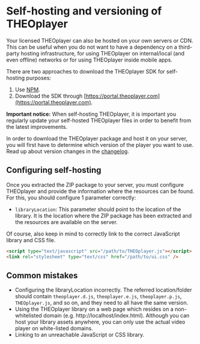 # Self-hosting and versioning of THEOplayer

Your licensed THEOplayer can also be hosted on your own servers or CDN.
This can be useful when you do not want to have a dependency on a third-party hosting infrastructure, for using THEOplayer on internal/local (and even offline) networks or for using THEOplayer inside mobile apps.

There are two approaches to download the THEOplayer SDK for self-hosting purposes:

1. Use [NPM](https://www.npmjs.com/package/theoplayer).
2. Download the SDK through [https://portal.theoplayer.com](https://portal.theoplayer.com).

**Important notice:**
When self-hosting THEOplayer, it is important you regularly update your self-hosted THEOplayer files in order to benefit from the latest improvements.

In order to download the THEOplayer package and host it on your server, you will first have to determine which version of the player you want to use.
Read up about version changes in the [changelog](https://docs.theoplayer.com/changelog.md).

## Configuring self-hosting

Once you extracted the ZIP package to your server, you must configure THEOplayer and provide the information where the resources can be found.
For this, you should configure 1 parameter correctly:

- `libraryLocation`: This parameter should point to the location of the library. It is the location where the ZIP package has been extracted and the resources are available on the server.

Of course, also keep in mind to correctly link to the correct JavaScript library and CSS file.

```html
<script type="text/javascript" src="/path/to/THEOplayer.js"></script>
<link rel="stylesheet" type="text/css" href="/path/to/ui.css" />
```

## Common mistakes

- Configuring the libraryLocation incorrectly. The referred location/folder should contain `theoplayer.d.js`, `theoplayer.e.js`, `theoplayer.p.js`, `THEOplayer.js`, and so on, and they need to all have the same version.
- Using the THEOplayer library on a web page which resides on a non-whitelisted domain (e.g. http://localhost/index.html). Although you can host your library assets anywhere, you can only use the actual video player on white-listed domains.
- Linking to an unreachable JavaScript or CSS library.
